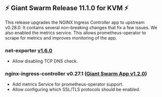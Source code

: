 ## :zap: Giant Swarm Release 11.1.0 for KVM :zap:

This release upgrades the NGINX Ingress Controller app to upstream v0.28.0. It contains several non-breaking changes that fix a few issues. We also enabled the metrics service. This allows prometheus-operator to scrape for metrics and improves monitoring of the app.

### net-exporter [v1.6.0](https://github.com/giantswarm/net-exporter/blob/master/CHANGELOG.md#160-2020-01-29)

- Allow disabling TCP DNS check.

### nginx-ingress-controller v0.27.1 ([Giant Swarm App v1.2.0](https://github.com/giantswarm/nginx-ingress-controller-app/blob/master/CHANGELOG.md#v120-2020-01-21))

- Add metrics Service for prometheus-operator support.
- Allow configuring which SSL/TLS protocols should be enabled.
